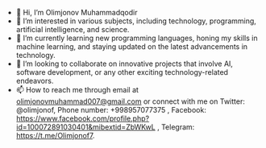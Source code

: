 - 👋 Hi, I’m Olimjonov Muhammadqodir
- 👀 I’m interested in various subjects, including technology, programming, artificial intelligence, and science.
- 🌱 I’m currently learning new programming languages, honing my skills in machine learning, and staying updated on the latest advancements in technology.
- 💞️ I’m looking to collaborate on innovative projects that involve AI, software development, or any other exciting technology-related endeavors.
- 📫 How to reach me through email at olimjonovmuhammad007@gmail.com or connect with me on Twitter: @olimjonof, Phone number: +998957077375 , Facebook: https://www.facebook.com/profile.php?id=100072891030401&mibextid=ZbWKwL , Telegram: https://t.me/Olimjonof7.

<!---
olimjonof/olimjonof is a ✨ special ✨ repository because its `README.md` (this file) appears on your GitHub profile.
You can click the Preview link to take a look at your changes.
--->
